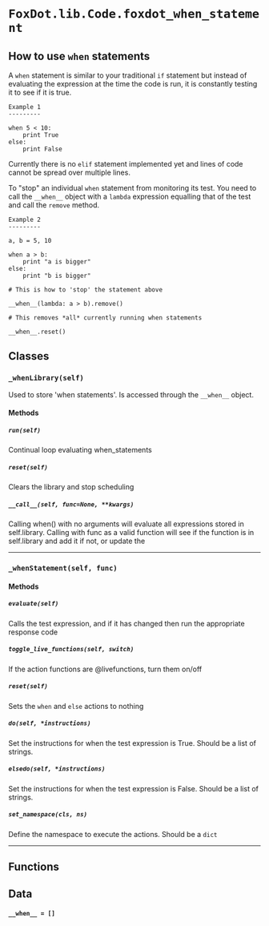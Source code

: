 # `FoxDot.lib.Code.foxdot_when_statement`

How to use `when` statements
----------------------------

A `when` statement is similar to your traditional `if` statement but
instead of evaluating the expression at the time the code is run, it
is constantly testing it to see if it is true.

```
Example 1
---------

when 5 < 10:
    print True
else:
    print False
```

Currently there is no `elif` statement implemented yet and lines of code
cannot be spread over multiple lines.

To "stop" an individual `when` statement from monitoring its test. You
need to call the `__when__` object with a `lambda` expression equalling
that of the test and call the `remove` method.

```
Example 2
---------

a, b = 5, 10

when a > b:
    print "a is bigger"
else:
    print "b is bigger"

# This is how to 'stop' the statement above

__when__(lambda: a > b).remove()

# This removes *all* currently running when statements

__when__.reset()
```

## Classes

### `_whenLibrary(self)`

Used to store 'when statements'. Is accessed through the `__when__` object.
    

#### Methods

##### `run(self)`

Continual loop evaluating when_statements
        

##### `reset(self)`

Clears the library and stop scheduling 

##### `__call__(self, func=None, **kwargs)`

Calling when() with no arguments will evaluate all expressions
stored in self.library. Calling with func as a valid function
will see if the function is in self.library and add it if not,
or update the 

---

### `_whenStatement(self, func)`



#### Methods

##### `evaluate(self)`

Calls the test expression, and if it has changed then
run the appropriate response code 

##### `toggle_live_functions(self, switch)`

If the action functions are @livefunctions, turn them on/off 

##### `reset(self)`

Sets the `when` and `else` actions to nothing 

##### `do(self, *instructions)`

Set the instructions for when the test expression is True. Should
be a list of strings. 

##### `elsedo(self, *instructions)`

Set the instructions for when the test expression is False. Should
be a list of strings. 

##### `set_namespace(cls, ns)`

Define the namespace to execute the actions. Should be a `dict` 

---

## Functions

## Data

#### `__when__ = []`

